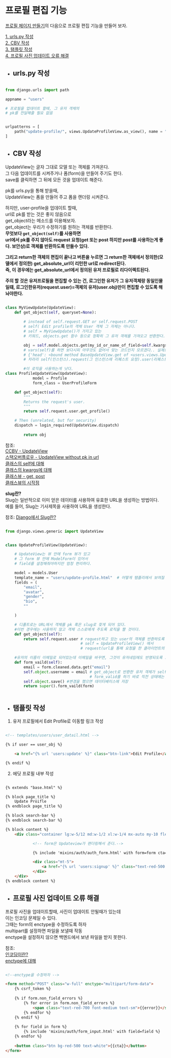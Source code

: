 # 프로필 편집 기능

[프로필 페이지 만들기](https://github.com/abel9851/TIL/blob/master/django/210820_user%20profile%20%20%ED%8E%98%EC%9D%B4%EC%A7%80%20%EB%A7%8C%EB%93%A4%EA%B8%B0.md)의 다음으로 프로필 편집 기능을 만들어 보자.   



[1. urls.py 작성](#urls.py-작성)  
[2. CBV 작성](#CBV-작성)    
[3. 탬플릿 작성](#탬플릿-작성)  
[4. 프로필 사진 업데이트 오류 해결](#프로필-사진-업데이트-오류-해결)




- ## urls.py 작성  

```python

from django.urls import path

appname = "users"

# 프로필을 업데이트 할때, 그 유저 객체의
# pk를 전달해줄 필요 없음 


urlpatterns = [
    path("update-profile/", views.UpdateProfileView.as_view(), name = "update") 
]

```

- ## CBV 작성

UpdateView는 글자 그대로 모델 또는 객체를 가져온다.  
그 다음 업데이트를 시켜주거나 폼(form)을 만들어 주기도 한다.  
save를 클릭하면 그 뒤에 모든 것을 업데이트 해준다.  


pk를 urls.py을 통해 받을때,  
UpdateView는 폼을 만들어 주고 폼을 랜더링 시켜준다.  




하지만, user-profile을 업데이트 할때,  
url로 pk를 받는 것은 좋지 않음으로  
get_object라는 메소드를 이용해보자.  
get_object는 우리가 수정하기를 원하는 객체를 반환한다.  
**무엇보다 `get_object(self)`를 사용하면**  
**url에서 pk를 주지 않아도 request 요청(get 또는 post 하지만 post를 사용하는게 좋다. 보안상)로 객체를 반환하도록 만들수 있다.**   

**그리고 return한 객체의 편집이 끝나고 버튼을 누르면 그 return한 객체에서 정의한(모델에서 정의한) get_absolute_url이 리턴한 url로 redirect된다.**  
**즉, 이 경우에는 get_absolute_url에서 정의된 유저 프로필로 리다이렉트된다.**  

**주의 할 것은 유저프로필을 편집할 수 있는 건, 로그인한 유저가 그 유저객체랑 동일인물 일떄, 로그인한유저(request.user)=객체의 유저(user.obj)만이 편집할 수 있도록 해놔야한다.**  



```python

class MyViewUpdate(UpdateView):
    def get_object(self, queryset=None):
        
        # instead of self.request.GET or self.request.POST
        # self( Edit profile의 객체 User 객체 그 자체는 아니다.  
        # self = MyViewUpdate()가 가지고 있는  
        # 키워드, objects.get 함수 등으로 정확히 그 유저 객체를 가져오고 반환한다.

        obj = self.model.objects.get(my_id_or_name_of_field=self.kwargs['pk_or_field_name'])  
        # vars(self)를 하면 보다시피 아무것도 없어서 맞는 코드인지 모르겠다.. 실제로도 안나온다.
        # {'head': <bound method BaseUpdateView.get of <users.views.UpdateProfileView object at 0x000002A4A24FEE88>>, 'request': <WSGIRequest: GET '/users/update-profile/'>, 'args': (), 'kwargs': {}}
        # 차라리 self(인스턴스).request(그 인스턴스에 리퀘스트 요청).user(리퀘스트한 유저의 객체)를 가져오는게 나을 것이다.

        #이 로직을 사용하는게 낫다.
class ProfileUpdateView(UpdateView):
            model = Profile
            form_class = UserProfileForm

    def get_object(self):
        """
        Returns the request's user.
        """
        return self.request.user.get_profile()

    # Then (unrelated, but for security)
    dispatch = login_required(UpdateView.dispatch)
        
        return obj


```


참조:   
[CCBV - UpdateView](https://ccbv.co.uk/projects/Django/3.1/django.views.generic.edit/UpdateView/)  
[스택오버플로우 - UpdateView without pk in url](https://stackoverflow.com/questions/17561736/django-updateview-without-pk-in-url)  
[클래스의 self에 대해](https://jsp-dev.tistory.com/113)  
[클래스의 kwargs에 대해](https://toughbear.tistory.com/entry/python-args%EC%99%80-kwargs-%EC%9D%98%EB%AF%B8%EC%99%80-%EC%82%AC%EC%9A%A9)  
[클래스뷰 - get, post](https://swarf00.github.io/2018/11/23/build-view.html)  
[클래스뷰의 시작점](https://valuefactory.tistory.com/570)







**slug란?**  
Slug는 일반적으로 이미 얻은 데이터를 사용하여 유효한 URL을 생성하는 방법이다.  
예를 들어, Slug는 기사제목을 사용하여 URL을 생성한다.  


참조: [Django에서 Slug란?](https://iamjjanga.tistory.com/39?category=926024)

```python

from django.views.generic import UpdateView


class UpdateProfileView(UpdateView):

    # UpdateView는 뷰 안에 form 뷰가 있고  
    # 그 form 뷰 안에 ModelForm이 있어서 
    # field를 설정해줘야하지만 엄청 편리하다.  

    model = models.User
    template_name = "users/update-profile.html"  # 어떻게 탬플리에서 보여질 건지는 직접 탬플릿 html파잏에 변수 등을 작성해야한다.  
    fields = (
        "email",
        "avatar",
        "gender",
        "bio",
        ""

    )

    # 디폴트로는 URL에서 객체를 pk 혹은 slug로 찾게 되어 있다.  
    #이번 경우에는 사용하지 않고 객체 스스로에게 주도록 로직을 짤 것이다.  
    def get_object(self): 
        return self.request.user # request하고 있는 user의 객체를 반환하도록 했다.
                                 # self = UpdateProfileView() 에서 
                                 # request(url을 통해 요청을 한 클라이언트의 요청)의 user

    #유저의 이름이 이메일로 되어있는데 이메일을 바꾸면, 그것이 유저네임에도 반영되도록 로직을 짠다.
    def form_vaild(self):
        email = form.cleaned.data.get("email")
        self.object.username = email # get_object로 반환한 유저 객체가 self(인스턴스)에 있다. 
                                     # form_valid를 하기 바로 직전 상태에는 이미 유저객체를 가지고 있음
        self.object.save() #변경을 했으면 데이터베이스에 저장
        return super().form_vaild(form) 



```

- ## 탬플릿 작성


1. 유저 프로필에서 Edit Profile로 이동할 링크 작성

```html

<!-- templates/users/user_datail.html --> 

{% if user == user_obj %}

    <a href="{% url 'users:update' %}" class="btn-link">Edit Profile</a>

{% endif %}

```

2. 에딧 프로필 내부 작성

```html

{% extends "base.html" %}

{% block page_title %}
    Update Proifle
{% endblock page_title %}

{% block search-bar %}
{% endblock search-bar %}

{% block content %}
    <div class="container lg:w-5/12 md:w-1/2 xl:w-1/4 mx-auto my-10 flex flex-col items-center border p-6 border-gray-400">

            <!-- form은 Updateview가 랜더링해서 준다.-->

            {% include 'mixins/auth/auth_form.html' with form=form cta="Update Profile" %}

            <div class="mt-5">
                <a href="{% url 'users:signup' %}" class="text-red-500 font-medium">Change Password</a>
            </div>
    </div>
{% endblock content %}


```

- ## 프로필 사진 업데이트 오류 해결 

프로필 사진을 업데이트할때, 사진이 업데이트 안될때가 있는데  
이는 인코딩 문제일 수 있다.  
그때는 form의 enctype을 수정하도록 하자  
multipart를 설정하면 파일을 보낼때 작동  
enctype을 설정하지 않으면 백엔드에서 보낸 파일을 받지 못한다.  

참조:  
[인코딩이란?](https://itstory.tk/entry/%EC%9D%B8%EC%BD%94%EB%94%A9%EC%9D%B4%EB%9E%80-ASCII-URL-HTML-Base64-MS-Script-%EC%9D%B8%EC%BD%94%EB%94%A9)  
[enctype에 대해](http://tcpschool.com/html-tag-attrs/form-enctype)  



```html

<!--enctype을 수정하자 -->

<form method="POST" class="w-full" enctype="multipart/form-data"> 
    {% csrf_token %}
    
    {% if form.non_field_errors %}
        {% for error in form.non_field_errors %}
            <span class="text-red-700 font-medium text-sm">{{error}}</span> 
        {% endfor %}
    {% endif %}
    
    {% for field in form %}
        {% include 'mixins/auth/form_input.html' with field=field %}
    {% endfor %}
    
    <button class="btn bg-red-500 text-white">{{cta}}</button>
</form>

```
